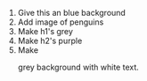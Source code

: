 1. Give this an blue background
2. Add image of penguins
3. Make h1's grey
4. Make h2's purple
5. Make <p> grey background with white text.
